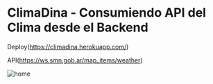 # ClimaDina - Consumiendo API del Clima desde el Backend

Deploy(https://climadina.herokuapp.com/)

API(https://ws.smn.gob.ar/map_items/weather)


![home](https://user-images.githubusercontent.com/81052206/151288780-3377f45d-b71f-477d-be73-11889ed3c3ea.jpg)
